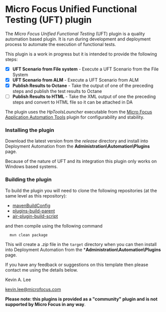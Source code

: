 # Micro Focus Unified Functional Testing (UFT) plugin

The _Micro Focus Unified Functional Testing_ (UFT) plugin is a quality automation based plugin. 
It is run during development and deployment process to automate the execution of functional tests.

This plugin is a work in progress but it is intended to provide the following steps:

* [x] **UFT Scenario from File system** - Execute a UFT Scenario from the File System
* [x] **UFT Scenario from ALM** - Execute a UFT Scenario from ALM
* [x] **Publish Results to Octane** - Take the output of one of the preceding steps and publish the test results to Octane
* [ ] **Publish Results to HTML** - Take the XML output of one the preceding steps and convert to HTML file so it can be attached in DA

The plugin uses the _HpToolsLauncher_ executable from the [Micro Focus Application Automation Tools](https://github.com/jenkinsci/hpe-application-automation-tools-plugin/) plugin for configurability and stability.

### Installing the plugin
 
Download the latest version from the _release_ directory and install into Deployment Automation from the 
**Administration\Automation\Plugins** page.

Because of the nature of UFT and its integration this plugin only works on Windows based systems.

### Building the plugin

To build the plugin you will need to clone the following repositories (at the same level as this repository):

 - [mavenBuildConfig](https://github.com/sda-community-plugins/mavenBuildConfig)
 - [plugins-build-parent](https://github.com/sda-community-plugins/plugins-build-parent)
 - [air-plugin-build-script](https://github.com/sda-community-plugins/air-plugin-build-script)
 
 and then compile using the following command
 ```
   mvn clean package
 ```  

This will create a _.zip_ file in the `target` directory when you can then install into Deployment Automation
from the ***Administration\Automation\Plugins** page.

If you have any feedback or suggestions on this template then please contact me using the details below.

Kevin A. Lee

kevin.lee@microfocus.com

**Please note: this plugins is provided as a "community" plugin and is not supported by Micro Focus in any way**.
